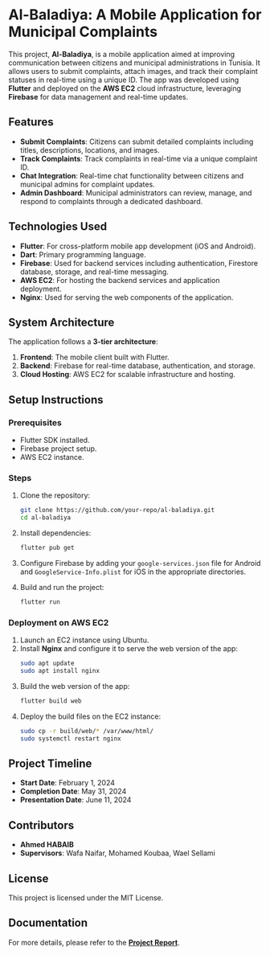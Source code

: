 # Al-Baladiya: A Mobile Application for Municipal Complaints

This project, **Al-Baladiya**, is a mobile application aimed at improving communication between citizens and municipal administrations in Tunisia. It allows users to submit complaints, attach images, and track their complaint statuses in real-time using a unique ID. The app was developed using **Flutter** and deployed on the **AWS EC2** cloud infrastructure, leveraging **Firebase** for data management and real-time updates.

## Features

- **Submit Complaints**: Citizens can submit detailed complaints including titles, descriptions, locations, and images.
- **Track Complaints**: Track complaints in real-time via a unique complaint ID.
- **Chat Integration**: Real-time chat functionality between citizens and municipal admins for complaint updates.
- **Admin Dashboard**: Municipal administrators can review, manage, and respond to complaints through a dedicated dashboard.

## Technologies Used

- **Flutter**: For cross-platform mobile app development (iOS and Android).
- **Dart**: Primary programming language.
- **Firebase**: Used for backend services including authentication, Firestore database, storage, and real-time messaging.
- **AWS EC2**: For hosting the backend services and application deployment.
- **Nginx**: Used for serving the web components of the application.

## System Architecture

The application follows a **3-tier architecture**:
1. **Frontend**: The mobile client built with Flutter.
2. **Backend**: Firebase for real-time database, authentication, and storage.
3. **Cloud Hosting**: AWS EC2 for scalable infrastructure and hosting.

## Setup Instructions

### Prerequisites
- Flutter SDK installed.
- Firebase project setup.
- AWS EC2 instance.

### Steps
1. Clone the repository:
    ```bash
    git clone https://github.com/your-repo/al-baladiya.git
    cd al-baladiya
    ```

2. Install dependencies:
    ```bash
    flutter pub get
    ```

3. Configure Firebase by adding your `google-services.json` file for Android and `GoogleService-Info.plist` for iOS in the appropriate directories.

4. Build and run the project:
    ```bash
    flutter run
    ```

### Deployment on AWS EC2
1. Launch an EC2 instance using Ubuntu.
2. Install **Nginx** and configure it to serve the web version of the app:
    ```bash
    sudo apt update
    sudo apt install nginx
    ```
3. Build the web version of the app:
    ```bash
    flutter build web
    ```
4. Deploy the build files on the EC2 instance:
    ```bash
    sudo cp -r build/web/* /var/www/html/
    sudo systemctl restart nginx
    ```

## Project Timeline
- **Start Date**: February 1, 2024
- **Completion Date**: May 31, 2024
- **Presentation Date**: June 11, 2024

## Contributors
- **Ahmed HABAIB**
- **Supervisors**: Wafa Naifar, Mohamed Koubaa, Wael Sellami

## License
This project is licensed under the MIT License.

## Documentation
For more details, please refer to the **[Project Report](https://raw.githubusercontent.com/Ahmedhabaib/Setting-up-a-security-system/a7b254fac92aa9014936991c06e4a02143b3c5ac/Mise%20en%20place%20d%E2%80%99un%20syst%C3%A9me%20de%20s%C3%A9curit%C3%A9.pdf)**.

